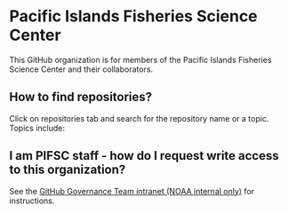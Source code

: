 # Pacific Islands Fisheries Science Center

This GitHub organization is for members of the Pacific Islands Fisheries Science Center and their collaborators. 

## How to find repositories?  
Click on repositories tab and search for the repository name or a topic. Topics include: 


## I am PIFSC staff - how do I request write access to this organization? 
See the [GitHub Governance Team intranet (NOAA internal only)](https://sites.google.com/noaa.gov/nmfs-st-github-governance-team/github-users) for instructions. 
